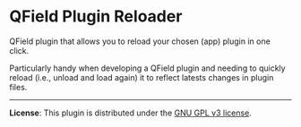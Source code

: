 # QField Plugin Reloader

QField plugin that allows you to reload your chosen (app) plugin in one click.

Particularly handy when developing a QField plugin and needing to quickly reload (i.e., unload and load again) it to reflect latests changes in plugin files.



---------------------

**License**: This plugin is distributed under the [GNU GPL v3 license](https://github.com/gacarrillor/qfield-plugin-reloader/blob/main/LICENSE).
